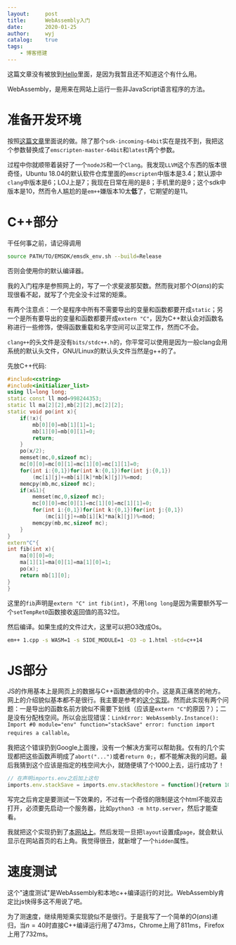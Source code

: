 ```yaml
---
layout:		post
title:		WebAssembly入门
date:		2020-01-25
author:		wyj
catalog:	true
tags:
    - 博客搭建
---
```


这篇文章没有被放到[Hello](https://2o181o28.github.io/2019/11/16/Hello-world/)里面，是因为我暂且还不知道这个有什么用。

WebAssembly，是用来在网站上运行一些非JavaScript语言程序的方法。

#  准备开发环境

按照[这篇文章](https://medium.com/@tdeniffel/pragmatic-compiling-from-c-to-webassembly-a-guide-a496cc5954b8)里面说的做。除了那个`sdk-incoming-64bit`实在是找不到，我把这个参数替换成了`emscripten-master-64bit`和`latest`两个参数。

过程中你就顺带着装好了一个`nodeJS`和一个`Clang`。我发现`LLVM`这个东西的版本很奇怪，Ubuntu 18.04的默认软件仓库里面的`emscripten`中版本是3.4；默认源中`clang`中版本是6；LOJ上是7；我现在日常在用的是8；手机里的是9；这个sdk中版本是10，然而令人尴尬的是`em++`嫌版本10太**低**了，它期望的是11。

# C++部分

干任何事之前，请记得调用
```bash
source PATH/TO/EMSDK/emsdk_env.sh --build=Release
```
否则会使用你的默认编译器。

我的入门程序是参照网上的，写了一个求斐波那契数。然而我对那个$O(ans)$的实现很看不起，就写了个完全没卡过常的矩乘。

有两个注意点：一个是程序中所有不需要导出的变量和函数都要开成`static`；另一个是所有要导出的变量和函数都要开成`extern "C"`，因为C++默认会对函数名称进行一些修饰，使得函数重载和名字空间可以正常工作，然而C不会。

`clang++`的头文件是没有`bits/stdc++.h`的，你平常可以使用是因为一般clang会用系统的默认头文件，GNU/Linux的默认头文件当然是g++的了。

先放C++代码:
```cpp
#include<cstring>
#include<initializer_list>
using ll=long long;
static const ll mod=998244353;
static ll ma[2][2],mb[2][2],mc[2][2];
static void po(int x){
	if(!x){
		mb[0][0]=mb[1][1]=1;
		mb[1][0]=mb[0][1]=0;
		return;
	}
	po(x/2);
	memset(mc,0,sizeof mc);
	mc[0][0]=mc[0][1]=mc[1][0]=mc[1][1]=0;
	for(int i:{0,1})for(int k:{0,1})for(int j:{0,1})
		(mc[i][j]+=mb[i][k]*mb[k][j])%=mod;
	memcpy(mb,mc,sizeof mc);
	if(x&1){
		memset(mc,0,sizeof mc);
		mc[0][0]=mc[0][1]=mc[1][0]=mc[1][1]=0;
		for(int i:{0,1})for(int k:{0,1})for(int j:{0,1})
			(mc[i][j]+=mb[i][k]*ma[k][j])%=mod;
		memcpy(mb,mc,sizeof mc);
	}
}
extern"C"{
int fib(int x){
	ma[0][0]=0;
	ma[1][1]=ma[0][1]=ma[1][0]=1;
	po(x);
	return mb[1][0];
}
}
```
这里的`fib`声明是`extern "C" int fib(int)`，不用`long long`是因为需要额外写一个`setTempRet0`函数接收返回值的高32位。

然后编译。如果生成的文件过大，这里可以把O3改成Os。
```bash
em++ 1.cpp -s WASM=1 -s SIDE_MODULE=1 -O3 -o 1.html -std=c++14
```

# JS部分

JS的作用基本上是网页上的数据与C++函数通信的中介。这是真正痛苦的地方。网上的介绍貌似基本都不是很行。我主要是参考的[这个实现](https://www.cnblogs.com/y-y-y-y/p/9897154.html)。然而此实现有两个问题：一是导出的函数名前方貌似不需要下划线（应该是`extern "C"`的原因？）；二是没有分配栈空间。所以会出现错误：`LinkError: WebAssembly.Instance(): Import #0 module="env" function="stackSave" error: function import requires a callable`。

我把这个错误扔到Google上面搜，没有一个解决方案可以帮助我。仅有的几个实现都把这些函数声明成了`abort("...")`或者`return 0;`，都不能解决我的问题。最后我猜到这个应该是指定的栈空间大小，就随便填了个$1000$上去，运行成功了！
```js
// 在声明imports.env之后加上这句
imports.env.stackSave = imports.env.stackRestore = function(){return 1000;};
```

写完之后肯定是要测试一下效果的，不过有一个奇怪的限制是这个html不能双击打开，必须要先启动一个服务器，比如`python3 -m http.server`，然后才能查看。

我就把这个实现扔到了[本网站上](https://2o181o28.github.io/wasm_test)。然后发现一旦把`layout`设置成`page`，就会默认显示在网站首页的右上角。我觉得很丑，就新增了一个`hidden`属性。

# 速度测试

这个"速度测试"是WebAssembly和本地c++编译运行的对比。WebAssembly肯定比js快得多这不用说了吧。

为了测速度，继续用矩乘实现貌似不是很行。于是我写了一个简单的$O(ans)$递归，当$n=40$时直接C++编译运行用了473ms，Chrome上用了811ms，Firefox上用了732ms。

